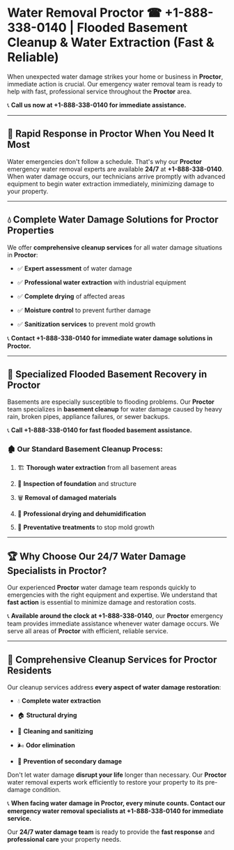 # Water Removal Proctor ☎ +1-888-338-0140 | Flooded Basement Cleanup & Water Extraction (Fast & Reliable)

When unexpected water damage strikes your home or business in **Proctor**, immediate action is crucial. Our emergency water removal team is ready to help with fast, professional service throughout the **Proctor** area. 

📞 **Call us now at +1-888-338-0140 for immediate assistance.**
---
## 🚀 Rapid Response in Proctor When You Need It Most
Water emergencies don't follow a schedule. That's why our **Proctor** emergency water removal experts are available **24/7** at **+1-888-338-0140**. When water damage occurs, our technicians arrive promptly with advanced equipment to begin water extraction immediately, minimizing damage to your property.
---
## 💧 Complete Water Damage Solutions for Proctor Properties
We offer **comprehensive cleanup services** for all water damage situations in **Proctor**:
- ✅ **Expert assessment** of water damage  
- ✅ **Professional water extraction** with industrial equipment  
- ✅ **Complete drying** of affected areas  
- ✅ **Moisture control** to prevent further damage  
- ✅ **Sanitization services** to prevent mold growth  
📞 **Contact +1-888-338-0140 for immediate water damage solutions in Proctor.**
---
## 🌊 Specialized Flooded Basement Recovery in Proctor
Basements are especially susceptible to flooding problems. Our **Proctor** team specializes in **basement cleanup** for water damage caused by heavy rain, broken pipes, appliance failures, or sewer backups. 
📞 **Call +1-888-338-0140 for fast flooded basement assistance.**
### 🏚️ Our Standard Basement Cleanup Process:
1. 🏗️ **Thorough water extraction** from all basement areas  
2. 🔎 **Inspection of foundation** and structure  
3. 🗑️ **Removal of damaged materials**  
4. 💨 **Professional drying and dehumidification**  
5. 🚫 **Preventative treatments** to stop mold growth  
---
## 🏆 Why Choose Our 24/7 Water Damage Specialists in Proctor?
Our experienced **Proctor** water damage team responds quickly to emergencies with the right equipment and expertise. We understand that **fast action** is essential to minimize damage and restoration costs.
📞 **Available around the clock at +1-888-338-0140**, our **Proctor** emergency team provides immediate assistance whenever water damage occurs. We serve all areas of **Proctor** with efficient, reliable service.
---
## 🧹 Comprehensive Cleanup Services for Proctor Residents
Our cleanup services address **every aspect of water damage restoration**:
- 💧 **Complete water extraction**  
- 🏠 **Structural drying**  
- 🧼 **Cleaning and sanitizing**  
- 🌬️ **Odor elimination**  
- 🚫 **Prevention of secondary damage**  
Don't let water damage **disrupt your life** longer than necessary. Our **Proctor** water removal experts work efficiently to restore your property to its pre-damage condition.
📞 **When facing water damage in Proctor, every minute counts. Contact our emergency water removal specialists at +1-888-338-0140 for immediate service.**
Our **24/7 water damage team** is ready to provide the **fast response** and **professional care** your property needs.
